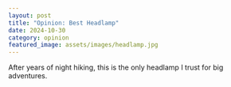 ```yaml
---
layout: post
title: "Opinion: Best Headlamp"
date: 2024-10-30
category: opinion
featured_image: assets/images/headlamp.jpg
---
```


After years of night hiking, this is the only headlamp I trust for big adventures. 